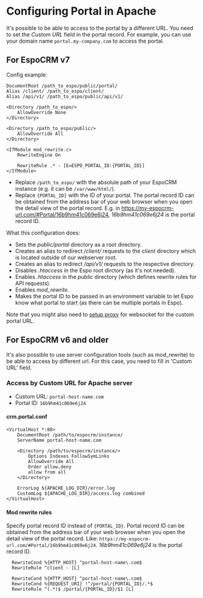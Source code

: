 # Configuring Portal in Apache

It's possible to be able to access to the portal by a different URL. You need to set the *Custom URL* field in the portal record. For example, you can use your domain name `portal.my-company.com` to access the portal.


## For EspoCRM v7

Config example:

```
DocumentRoot /path_to_espo/public/portal/
Alias /client/ /path_to_espo/client/
Alias /api/v1/ /path_to_espo/public/api/v1/

<Directory /path_to_espo/>
    AllowOverride None
</Directory>

<Directory /path_to_espo/public/>
    AllowOverride All
</Directory>

<IfModule mod_rewrite.c>
    RewriteEngine On

    RewriteRule .* - [E=ESPO_PORTAL_ID:{PORTAL_ID}]
</IfModule>
```

* Replace `/path_to_espo/` with the absolule path of your EspoCRM instance (e.g. it can be `/var/www/html/`).
* Replace `{PORTAL_ID}` with the ID of your portal. The portal record ID can be obtained from the address bar of your web browser when you open the detail view of the portal record. E.g. in https://my-espocrm-url.com/#Portal/16b9hm41c069e6j24, *16b9hm41c069e6j24* is the portal record ID.

What this configuration does:

* Sets the *public/portal* directory as a root directory.
* Creates an alias to redirect */client/* requests to the *client* directory which is located outside of our webserver root.
* Creates an alias to redirect */api/v1/* requests to the respective directory.
* Disables *.htaccess* in the Espo root dirctory (as it's not needed).
* Enables *.htaccess* in the *public* directory (which defines rewrite rules for API requests).
* Enables *mod_rewrite*.
* Makes the portal ID to be passed in an environment variable to let Espo know what portal to start (as there can be multiple portals in Espo).

Note that you might also need to [setup proxy](../websocket.md#apache) for websocket for the custom portal URL.

## For EspoCRM v6 and older

It's also possible to use server configuration tools (such as mod_rewrite) to be able to access by different url. For this case, you need to fill in 'Custom URL' field.

### Access by Custom URL for Apache server

* Custom URL: `portal-host-name.com`
* Portal ID: `16b9hm41c069e6j24`

#### crm.portal.conf

```
<VirtualHost *:80>
    DocumentRoot /path/to/espocrm/instance/
    ServerName portal-host-name.com

    <Directory /path/to/espocrm/instance/>
        Options Indexes FollowSymLinks
        AllowOverride All
        Order allow,deny
        allow from all
    </Directory>

    ErrorLog ${APACHE_LOG_DIR}/error.log
    CustomLog ${APACHE_LOG_DIR}/access.log combined
</VirtualHost>
```

#### Mod rewrite rules

Specify portal record ID instead of `{PORTAL_ID}`. Portal record ID can be obtained from the address bar of your web browser when you open the detail view of the portal record. Like: `https://my-espocrm-url.com/#Portal/16b9hm41c069e6j24`. *16b9hm41c069e6j24* is the portal record ID.

```
  RewriteCond %{HTTP_HOST} ^portal-host-name\.com$
  RewriteRule ^client - [L]

  RewriteCond %{HTTP_HOST} ^portal-host-name\.com$
  RewriteCond %{REQUEST_URI} !^/portal/{PORTAL_ID}/.*$
  RewriteRule ^(.*)$ /portal/{PORTAL_ID}/$1 [L]
```
